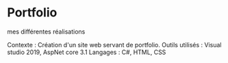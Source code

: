 # Portfolio
mes différentes réalisations

Contexte : Création d'un site web servant de portfolio.
Outils utilisés : Visual studio 2019, AspNet core 3.1
Langages : C#, HTML, CSS
